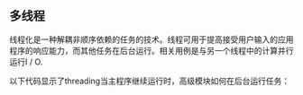 ## 多线程

线程化是一种解耦非顺序依赖的任务的技术。线程可用于提高接受用户输入的应用程序的响应能力，而其他任务在后台运行。相关用例是与另一个线程中的计算并行运行I / O.

以下代码显示了threading当主程序继续运行时，高级模块如何在后台运行任务：



